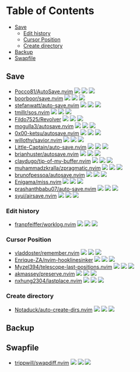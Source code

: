 # Table of Contents

<!-- toc -->

- [Save](#save)
  * [Edit history](#edit-history)
  * [Cursor Position](#cursor-position)
  * [Create directory](#create-directory)
- [Backup](#backup)
- [Swapfile](#swapfile)

<!-- tocstop -->

## Save

- [Pocco81/AutoSave.nvim](https://github.com/Pocco81/AutoSave.nvim) ![](https://img.shields.io/github/stars/Pocco81/AutoSave.nvim) ![](https://img.shields.io/github/last-commit/Pocco81/AutoSave.nvim) ![](https://img.shields.io/github/commit-activity/y/Pocco81/AutoSave.nvim)
- [boorboor/save.nvim](https://github.com/boorboor/save.nvim) ![](https://img.shields.io/github/stars/boorboor/save.nvim) ![](https://img.shields.io/github/last-commit/boorboor/save.nvim) ![](https://img.shields.io/github/commit-activity/y/boorboor/save.nvim)
- [stefanwatt/auto-save.nvim](https://github.com/stefanwatt/auto-save.nvim) ![](https://img.shields.io/github/stars/stefanwatt/auto-save.nvim) ![](https://img.shields.io/github/last-commit/stefanwatt/auto-save.nvim) ![](https://img.shields.io/github/commit-activity/y/stefanwatt/auto-save.nvim)
- [tmillr/sos.nvim](https://github.com/tmillr/sos.nvim) ![](https://img.shields.io/github/stars/tmillr/sos.nvim) ![](https://img.shields.io/github/last-commit/tmillr/sos.nvim) ![](https://img.shields.io/github/commit-activity/y/tmillr/sos.nvim)
- [Fildo7525/Revolver](https://github.com/Fildo7525/Revolver) ![](https://img.shields.io/github/stars/Fildo7525/Revolver) ![](https://img.shields.io/github/last-commit/Fildo7525/Revolver) ![](https://img.shields.io/github/commit-activity/y/Fildo7525/Revolver)
- [mogulla3/autosave.nvim](https://github.com/mogulla3/autosave.nvim) ![](https://img.shields.io/github/stars/mogulla3/autosave.nvim) ![](https://img.shields.io/github/last-commit/mogulla3/autosave.nvim) ![](https://img.shields.io/github/commit-activity/y/mogulla3/autosave.nvim)
- [0x00-ketsu/autosave.nvim](https://github.com/0x00-ketsu/autosave.nvim) ![](https://img.shields.io/github/stars/0x00-ketsu/autosave.nvim) ![](https://img.shields.io/github/last-commit/0x00-ketsu/autosave.nvim) ![](https://img.shields.io/github/commit-activity/y/0x00-ketsu/autosave.nvim)
- [willothy/savior.nvim](https://github.com/willothy/savior.nvim) ![](https://img.shields.io/github/stars/willothy/savior.nvim) ![](https://img.shields.io/github/last-commit/willothy/savior.nvim) ![](https://img.shields.io/github/commit-activity/y/willothy/savior.nvim)
- [Little-Captain/auto-save.nvim](https://github.com/Little-Captain/auto-save.nvim) ![](https://img.shields.io/github/stars/Little-Captain/auto-save.nvim) ![](https://img.shields.io/github/last-commit/Little-Captain/auto-save.nvim) ![](https://img.shields.io/github/commit-activity/y/Little-Captain/auto-save.nvim)
- [brianhuster/autosave.nvim](https://github.com/brianhuster/autosave.nvim) ![](https://img.shields.io/github/stars/brianhuster/autosave.nvim) ![](https://img.shields.io/github/last-commit/brianhuster/autosave.nvim) ![](https://img.shields.io/github/commit-activity/y/brianhuster/autosave.nvim)
- [claydugo/tip-of-my-buffer.nvim](https://github.com/claydugo/tip-of-my-buffer.nvim) ![](https://img.shields.io/github/stars/claydugo/tip-of-my-buffer.nvim) ![](https://img.shields.io/github/last-commit/claydugo/tip-of-my-buffer.nvim) ![](https://img.shields.io/github/commit-activity/y/claydugo/tip-of-my-buffer.nvim)
- [muhammadzkralla/zpragmatic.nvim](https://github.com/muhammadzkralla/zpragmatic.nvim) ![](https://img.shields.io/github/stars/muhammadzkralla/zpragmatic.nvim) ![](https://img.shields.io/github/last-commit/muhammadzkralla/zpragmatic.nvim) ![](https://img.shields.io/github/commit-activity/y/muhammadzkralla/zpragmatic.nvim)
- [brunofpessoa/autosave.nvim](https://github.com/brunofpessoa/autosave.nvim) ![](https://img.shields.io/github/stars/brunofpessoa/autosave.nvim) ![](https://img.shields.io/github/last-commit/brunofpessoa/autosave.nvim) ![](https://img.shields.io/github/commit-activity/y/brunofpessoa/autosave.nvim)
- [Enigama/miss.nvim](https://github.com/Enigama/miss.nvim) ![](https://img.shields.io/github/stars/Enigama/miss.nvim) ![](https://img.shields.io/github/last-commit/Enigama/miss.nvim) ![](https://img.shields.io/github/commit-activity/y/Enigama/miss.nvim)
- [prashanthbabu07/auto-save.nvim](https://github.com/prashanthbabu07/auto-save.nvim) ![](https://img.shields.io/github/stars/prashanthbabu07/auto-save.nvim) ![](https://img.shields.io/github/last-commit/prashanthbabu07/auto-save.nvim) ![](https://img.shields.io/github/commit-activity/y/prashanthbabu07/auto-save.nvim)
- [syui/airsave.nvim](https://github.com/syui/airsave.nvim) ![](https://img.shields.io/github/stars/syui/airsave.nvim) ![](https://img.shields.io/github/last-commit/syui/airsave.nvim) ![](https://img.shields.io/github/commit-activity/y/syui/airsave.nvim)

### Edit history

- [franpfeiffer/worklog.nvim](https://github.com/franpfeiffer/worklog.nvim) ![](https://img.shields.io/github/stars/franpfeiffer/worklog.nvim) ![](https://img.shields.io/github/last-commit/franpfeiffer/worklog.nvim) ![](https://img.shields.io/github/commit-activity/y/franpfeiffer/worklog.nvim)

### Cursor Position

- [vladdoster/remember.nvim](https://github.com/vladdoster/remember.nvim) ![](https://img.shields.io/github/stars/vladdoster/remember.nvim) ![](https://img.shields.io/github/last-commit/vladdoster/remember.nvim) ![](https://img.shields.io/github/commit-activity/y/vladdoster/remember.nvim)
- [Enrique-ZA/nvim-hooklinesinker](https://github.com/Enrique-ZA/nvim-hooklinesinker) ![](https://img.shields.io/github/stars/Enrique-ZA/nvim-hooklinesinker) ![](https://img.shields.io/github/last-commit/Enrique-ZA/nvim-hooklinesinker) ![](https://img.shields.io/github/commit-activity/y/Enrique-ZA/nvim-hooklinesinker)
- [Myzel394/telescope-last-positions.nvim](https://github.com/Myzel394/telescope-last-positions.nvim) ![](https://img.shields.io/github/stars/Myzel394/telescope-last-positions.nvim) ![](https://img.shields.io/github/last-commit/Myzel394/telescope-last-positions.nvim) ![](https://img.shields.io/github/commit-activity/y/Myzel394/telescope-last-positions.nvim)
- [akmassey/preserve.nvim](https://github.com/akmassey/preserve.nvim) ![](https://img.shields.io/github/stars/akmassey/preserve.nvim) ![](https://img.shields.io/github/last-commit/akmassey/preserve.nvim) ![](https://img.shields.io/github/commit-activity/y/akmassey/preserve.nvim)
- [nxhung2304/lastplace.nvim](https://github.com/nxhung2304/lastplace.nvim) ![](https://img.shields.io/github/stars/nxhung2304/lastplace.nvim) ![](https://img.shields.io/github/last-commit/nxhung2304/lastplace.nvim) ![](https://img.shields.io/github/commit-activity/y/nxhung2304/lastplace.nvim)

### Create directory

- [Notaduck/auto-create-dirs.nvim](https://github.com/Notaduck/auto-create-dirs.nvim) ![](https://img.shields.io/github/stars/Notaduck/auto-create-dirs.nvim) ![](https://img.shields.io/github/last-commit/Notaduck/auto-create-dirs.nvim) ![](https://img.shields.io/github/commit-activity/y/Notaduck/auto-create-dirs.nvim)

## Backup


## Swapfile

- [trippwill/swapdiff.nvim](https://github.com/trippwill/swapdiff.nvim) ![](https://img.shields.io/github/stars/trippwill/swapdiff.nvim) ![](https://img.shields.io/github/last-commit/trippwill/swapdiff.nvim) ![](https://img.shields.io/github/commit-activity/y/trippwill/swapdiff.nvim)
